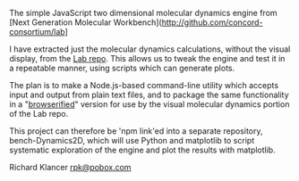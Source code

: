 The simple JavaScript two dimensional molecular dynamics engine from [Next Generation Molecular Workbench](http://github.com/concord-consortium/lab]

I have extracted just the molecular dynamics calculations, without the visual display, from the [Lab repo](http://github.com/concord-consortium/lab). This allows us to tweak the engine and test it in a repeatable manner, using scripts which can generate plots.

The plan is to make a Node.js-based command-line utility which accepts input and output from plain text files, and to package the same functionality in a "[browserified](https://github.com/substack/node-browserify)" version for use by the visual molecular dynamics portion of the Lab repo. 

This project can therefore be 'npm link'ed into a separate repository, bench-Dynamics2D, which will use Python and matplotlib to script systematic exploration of the engine and plot the results with matplotlib.

Richard Klancer <rpk@pobox.com>
